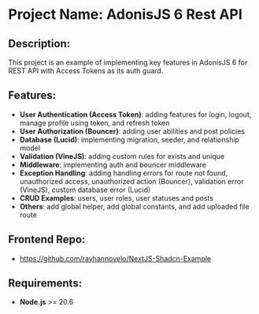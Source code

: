 # Project Name: AdonisJS 6 Rest API

## Description:
This project is an example of implementing key features in AdonisJS 6 for REST API with Access Tokens as its auth guard.

## Features:
- **User Authentication (Access Token)**: adding features for login, logout, manage profile using token, and refresh token
- **User Authorization (Bouncer)**: adding user abilities and post policies
- **Database (Lucid)**: implementing migration, seeder, and relationship model
- **Validation (VineJS)**: adding custom rules for exists and unique
- **Middleware**: implementing auth and bouncer middleware
- **Exception Handling**: adding handling errors for route not found, unauthorized access, unauthorized action (Bouncer), validation error (VineJS), custom database error (Lucid)
- **CRUD Examples**: users, user roles, user statuses and posts
- **Others**: add global helper, add global constants, and add uploaded file route

## Frontend Repo:
- https://github.com/rayhannovelo/NextJS-Shadcn-Example

## Requirements:
- **Node.js** >= 20.6
